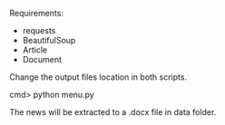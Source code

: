 Requirements:
 - requests
 - BeautifulSoup
 - Article
 - Document

Change the output files location in both scripts.

cmd> python menu.py

The news will be extracted to a .docx file in data folder.
